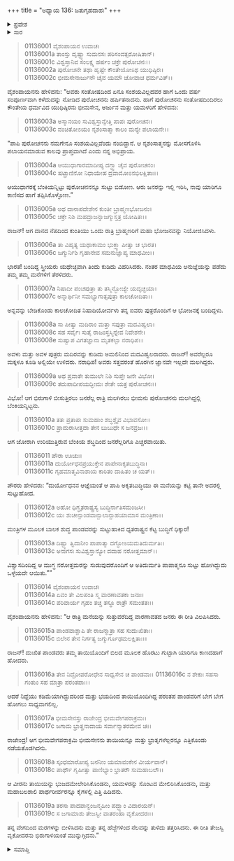+++
title = "ಅಧ್ಯಾಯ 136: ಜತುಗೃಹದಾಹಃ"
+++

<details><summary>ಪ್ರವೇಶ</summary>


।।   ಓಂ ಓಂ ನಮೋ ನಾರಾಯಣಾಯ।।   ಶ್ರೀ ವೇದವ್ಯಾಸಾಯ ನಮಃ ।।

ಶ್ರೀ ಕೃಷ್ಣದ್ವೈಪಾಯನ ವೇದವ್ಯಾಸ ವಿರಚಿತ  

**ಶ್ರೀ ಮಹಾಭಾರತ**

**ಆದಿ ಪರ್ವ**

**ಜತುಗೃಹದಾಹ ಪರ್ವ**

**ಅಧ್ಯಾಯ 136**

</details>


<details><summary>ಸಾರ</summary>

ಅರಗಿನ ಮನೆಯಲ್ಲಿ ಪುರೋಚನ ಮತ್ತು ರಾತ್ರಿ ಭೋಜನಕ್ಕಾಗಿ ತನ್ನ ಐವರು ಮಕ್ಕಳೊಂದಿಗೆ ಬಂದಿದ್ದ ನಿಷಾದಿಯು ಮಲಗಿರುವಾಗ ಭೀಮನು ಬೆಂಕಿ ಹಚ್ಚಿಸಿದುದು (1-9). ಪಾಂಡವರು ಸುಟ್ಟುಹೋದರೆಂದು ಪುರಜನರ ಹಾಹಾಕಾರ (10-14). ಸುರಂಗದಿಂದ ತಪ್ಪಿಸಿಕೊಂಡು ಭೀಮನ ಸಹಾಯದಿಂದ ಪಾಂಡವರು ಕುಂತಿಯೊಂದಿಗೆ ಪಲಾಯನಗೈದುದು (15-19).

</details>


> 01136001 ವೈಶಂಪಾಯನ ಉವಾಚ।  
01136001a ತಾಂಸ್ತು ದೃಷ್ಟ್ವಾ ಸುಮನಸಃ ಪರಿಸಂವತ್ಸರೋಷಿತಾನ್।  
01136001c ವಿಶ್ವಸ್ತಾನಿವ ಸಂಲಕ್ಷ್ಯ ಹರ್ಷಂ ಚಕ್ರೇ ಪುರೋಚನಃ।।  
01136002a ಪುರೋಚನೇ ತಥಾ ಹೃಷ್ಟೇ ಕೌಂತೇಯೋಽಥ ಯುಧಿಷ್ಠಿರಃ।  
01136002c ಭೀಮಸೇನಾರ್ಜುನೌ ಚೈವ ಯಮೌ ಚೋವಾಚ ಧರ್ಮವಿತ್।।

ವೈಶಂಪಾಯನನು ಹೇಳಿದನು: “ಅವರು ಸಂತೋಷದಿಂದ ಏನೂ ಸಂಶಯವಿಲ್ಲದವರ ಹಾಗೆ ಒಂದು ವರ್ಷ ಸಂಪೂರ್ಣವಾಗಿ ಕಳೆದುದನ್ನು ನೋಡಿದ ಪುರೋಚನನು ಹರ್ಷಿತನಾದನು. ಹಾಗೆ ಪುರೋಚನನು ಸಂತೋಷದಿಂದಿರಲು ಕೌಂತೇಯ ಧರ್ಮವಿದ ಯುಧಿಷ್ಠಿರನು ಭೀಮಸೇನ, ಅರ್ಜುನ ಮತ್ತು ಯಮಳರಿಗೆ ಹೇಳಿದನು:

> 01136003a ಅಸ್ಮಾನಯಂ ಸುವಿಶ್ವಸ್ತಾನ್ವೇತ್ತಿ ಪಾಪಃ ಪುರೋಚನಃ।   
01136003c ವಂಚಿತೋಽಯಂ ನೃಶಂಸಾತ್ಮಾ ಕಾಲಂ ಮನ್ಯೇ ಪಲಾಯನೇ।।

“ಪಾಪಿ ಪುರೋಚನನು ನಮಗೇನೂ ಸಂಶಯವಿಲ್ಲವೆಂದು ನಂಬಿದ್ದಾನೆ. ಆ ನೃಶಂಸಾತ್ಮನನ್ನು ಮೋಸಗೊಳಿಸಿ ಪಲಾಯನಮಾಡುವ ಕಾಲವು ಪ್ರಾಪ್ತವಾಗಿದೆ ಎಂದು ನನ್ನ ಅಭಿಪ್ರಾಯ.

> 01136004a ಆಯುಧಾಗಾರಮಾದೀಪ್ಯ ದಗ್ಧ್ವಾ ಚೈವ ಪುರೋಚನಂ।  
01136004c ಷಟ್ಪ್ರಾಣಿನೋ ನಿಧಾಯೇಹ ದ್ರವಾಮೋಽನಭಿಲಕ್ಷಿತಾಃ।।

ಆಯುಧಾಗರಕ್ಕೆ ಬೆಂಕಿಯನ್ನಿಟ್ಟು ಪುರೋಚನನನ್ನೂ ಸುಟ್ಟು ಬಿಡೋಣ. ಆರು ಜನರನ್ನು ಇಲ್ಲಿ ಇರಿಸಿ, ನಾವು ಯಾರಿಗೂ ಕಾಣಿಸದ ಹಾಗೆ ತಪ್ಪಿಸಿಕೊಳ್ಳೋಣ.”

> 01136005a ಅಥ ದಾನಾಪದೇಶೇನ ಕುಂತೀ ಬ್ರಾಹ್ಮಣಭೋಜನಂ।  
01136005c ಚಕ್ರೇ ನಿಶಿ ಮಹದ್ರಾಜನ್ನಾಜಗ್ಮುಸ್ತತ್ರ ಯೋಷಿತಃ।।

ರಾಜನ್! ಆಗ ದಾನದ ನೆಪದಿಂದ ಕುಂತಿಯು ಒಂದು ರಾತ್ರಿ ಬ್ರಾಹ್ಮಣರಿಗೆ ಮಹಾ ಭೋಜನವನ್ನು ನಿಯೋಜಿಸಿದಳು.

> 01136006a ತಾ ವಿಹೃತ್ಯ ಯಥಾಕಾಮಂ ಭುಕ್ತ್ವಾ ಪೀತ್ವಾ ಚ ಭಾರತ।   
01136006c ಜಗ್ಮುರ್ನಿಶಿ ಗೃಹಾನೇವ ಸಮನುಜ್ಞಾಪ್ಯ ಮಾಧವೀಂ।।

ಭಾರತ! ಬಂದಿದ್ದ ಸ್ತ್ರೀಯರು ಯಥೇಚ್ಛವಾಗಿ ತಿಂದು ಕುಡಿದು ವಿಹರಿಸಿದರು. ನಂತರ ಮಾಧವಿಯ ಅನುಜ್ಞೆಯನ್ನು ಪಡೆದು ತಮ್ಮ ತಮ್ಮ ಮನೆಗಳಿಗೆ ತೆರಳಿದರು.

> 01136007a ನಿಷಾದೀ ಪಂಚಪುತ್ರಾ ತು ತಸ್ಮಿನ್ಭೋಜ್ಯೇ ಯದೃಚ್ಛಯಾ।  
01136007c ಅನ್ನಾರ್ಥಿನೀ ಸಮಭ್ಯಾಗಾತ್ಸಪುತ್ರಾ ಕಾಲಚೋದಿತಾ।।

ಅನ್ನವನ್ನು ಬೇಡಿಕೊಂಡು ಕಾಲಚೋದಿತ ನಿಷಾದಿಯೋರ್ವಳು ತನ್ನ ಐವರು ಪುತ್ರರೊಂದಿಗೆ ಆ ಭೋಜನಕ್ಕೆ ಬಂದಿದ್ದಳು.

> 01136008a ಸಾ ಪೀತ್ವಾ ಮದಿರಾಂ ಮತ್ತಾ ಸಪುತ್ರಾ ಮದವಿಹ್ವಲಾ।  
01136008c ಸಹ ಸರ್ವೈಃ ಸುತೈ ರಾಜಂಸ್ತಸ್ಮಿನ್ನೇವ ನಿವೇಶನೇ।  
01136008e ಸುಷ್ವಾಪ ವಿಗತಜ್ಞಾನಾ ಮೃತಕಲ್ಪಾ ನರಾಧಿಪ।।

ಅವಳು ಮತ್ತು ಅವಳ ಪುತ್ರರು ಮದಿರವನ್ನು ಕುಡಿದು ಅಮಲಿನಿಂದ ಮದವಿಹ್ವಲರಾದರು. ರಾಜನ್! ಅವರೆಲ್ಲರೂ ಮಕ್ಕಳೂ ಕೂಡಿ ಅಲ್ಲಿಯೇ ಉಳಿದರು. ನರಾಧಿಪ! ಅವರು ಸತ್ತವರಂತೆ ಹೊರಗಿನ ಜ್ಞಾನವೇ ಇಲ್ಲದೇ ಮಲಗಿದ್ದರು.

> 01136009a ಅಥ ಪ್ರವಾತೇ ತುಮುಲೇ ನಿಶಿ ಸುಪ್ತೇ ಜನೇ ವಿಭೋ।  
01136009c ತದುಪಾದೀಪಯದ್ಭೀಮಃ ಶೇತೇ ಯತ್ರ ಪುರೋಚನಃ।।

ವಿಭೋ! ಆಗ ಭಿರುಗಾಳಿ ಬೀಸುತ್ತಿರಲು ಜನರೆಲ್ಲ ರಾತ್ರಿ ಮಲಗಿರಲು ಭೀಮನು ಪುರೋಚನನು ಮಲಗಿದ್ದಲ್ಲಿ ಬೆಂಕಿಯನ್ನಿಟ್ಟನು.

> 01136010a ತತಃ ಪ್ರತಾಪಃ ಸುಮಹಾಂ ಶಬ್ಧಶ್ಚೈವ ವಿಭಾವಸೋಃ।   
01136010c ಪ್ರಾದುರಾಸೀತ್ತದಾ ತೇನ ಬುಬುಧೇ ಸ ಜನವ್ರಜಃ।।

ಆಗ ಜೋರಾಗಿ ಉರಿಯುತ್ತಿರುವ ಬೆಂಕಿಯ ಶಬ್ಧದಿಂದ ಜನರೆಲ್ಲರಿಗೂ ಎಚ್ಚರವಾಯಿತು.

> 01136011 ಪೌರಾ ಊಚುಃ।  
01136011a ದುರ್ಯೋಧನಪ್ರಯುಕ್ತೇನ ಪಾಪೇನಾಕೃತಬುದ್ಧಿನಾ।  
01136011c ಗೃಹಮಾತ್ಮವಿನಾಶಾಯ ಕಾರಿತಂ ದಾಹಿತಂ ಚ ಯತ್।।

ಪೌರರು ಹೇಳಿದರು: “ದುರ್ಯೋಧನನ ಆಜ್ಞೆಯಂತೆ ಆ ಪಾಪಿ ಅಕೃತಬುದ್ಧಿಯು ಈ ಮನೆಯನ್ನು ಕಟ್ಟಿ ತಾನೇ ಅದರಲ್ಲಿ ಸುಟ್ಟುಹೋದ.

> 01136012a ಅಹೋ ಧಿಗ್ಧೃತರಾಷ್ಟ್ರಸ್ಯ ಬುದ್ಧಿರ್ನಾತಿಸಮಂಜಸೀ।  
01136012c ಯಃ ಶುಚೀನ್ಪಾಂಡವಾನ್ಬಾಲಾನ್ದಾಹಯಾಮಾಸ ಮಂತ್ರಿಣಾ।।

ಮಂತ್ರಿಗಳ ಮೂಲಕ ಬಾಲಕ ಶುದ್ಧ ಪಾಂಡವರನ್ನು ಸುಟ್ಟುಹಾಕಿದ ಧೃತರಾಷ್ಟ್ರನ ಕೆಟ್ಟ ಬುದ್ಧಿಗೆ ಧಿಕ್ಕಾರ!

> 01136013a ದಿಷ್ಟ್ಯಾ ತ್ವಿದಾನೀಂ ಪಾಪಾತ್ಮಾ ದಗ್ಧೋಽಯಮತಿದುರ್ಮತಿಃ।  
01136013c ಅನಾಗಸಃ ಸುವಿಶ್ವಸ್ತಾನ್ಯೋ ದದಾಹ ನರೋತ್ತಮಾನ್।।

ವಿಶ್ವಾಸದಿಂದಿದ್ದ ಆ ಮುಗ್ಧ ನರೋತ್ತಮರನ್ನು ಸುಡುವುದರೊಂದಿಗೆ ಆ ಅತಿದುರ್ಮತಿ ಪಾಪಾತ್ಮನೂ ಸುಟ್ಟು ಹೋಗಿದ್ದುದು ಒಳ್ಳೆಯದೇ ಆಯಿತು.””

> 01136014 ವೈಶಂಪಾಯನ ಉವಾಚ।  
01136014a ಏವಂ ತೇ ವಿಲಪಂತಿ ಸ್ಮ ವಾರಣಾವತಕಾ ಜನಾಃ।  
01136014c ಪರಿವಾರ್ಯ ಗೃಹಂ ತಚ್ಚ ತಸ್ಥೂ ರಾತ್ರೌ ಸಮಂತತಃ।।

ವೈಶಂಪಾಯನನು ಹೇಳಿದನು: “ಆ ರಾತ್ರಿ ಮನೆಯನ್ನು ಸುತ್ತುವರೆದಿದ್ದ ವಾರಣಾವತದ ಜನರು ಈ ರೀತಿ ವಿಲಪಿಸಿದರು.

> 01136015a ಪಾಂಡವಾಶ್ಚಾಪಿ ತೇ ರಾಜನ್ಮಾತ್ರಾ ಸಹ ಸುದುಃಖಿತಾಃ।  
01136015c ಬಿಲೇನ ತೇನ ನಿರ್ಗತ್ಯ ಜಗ್ಮುರ್ಗೂಢಮಲಕ್ಷಿತಾಃ।।

ರಾಜನ್! ದುಃಖಿತ ಪಾಂಡವರು ತಮ್ಮ ತಾಯಿಯೊಂದಿಗೆ ಬಿಲದ ಮೂಲಕ ಹೊರಟು ಗುಟ್ಟಾಗಿ ಯಾರಿಗೂ ಕಾಣದಹಾಗೆ ಹೋದರು.

>01136016a ತೇನ ನಿದ್ರೋಪರೋಧೇನ ಸಾಧ್ವಸೇನ ಚ ಪಾಂಡವಾಃ।
01136016c ನ ಶೇಕುಃ ಸಹಸಾ ಗಂತುಂ ಸಹ ಮಾತ್ರಾ ಪರಂತಪಾಃ।।

ಆದರೆ ನಿದ್ದೆಯು ಕಡಿಮೆಯಾಗಿದ್ದುದರಿಂದ ಮತ್ತು ಭಯದಿಂದ ತಾಯಿಯೊಂದಿಗಿದ್ದ ಪರಂತಪ ಪಾಂಡವರಿಗೆ ಬೇಗ ಬೇಗ ಹೋಗಲು ಸಾಧ್ಯವಾಗಲಿಲ್ಲ.

> 01136017a ಭೀಮಸೇನಸ್ತು ರಾಜೇಂದ್ರ ಭೀಮವೇಗಪರಾಕ್ರಮಃ।   
01136017c ಜಗಾಮ ಭ್ರಾತೄನಾದಾಯ ಸರ್ವಾನ್ಮಾತರಮೇವ ಚ।।

ರಾಜೇಂದ್ರ! ಆಗ ಭೀಮವೇಗಪರಾಕ್ರಮಿ ಭೀಮಸೇನನು ತಾಯಿಯನ್ನೂ ಮತ್ತು ಭ್ರಾತೃಗಳೆಲ್ಲರನ್ನೂ ಎತ್ತಿಕೊಂಡು ನಡೆಯತೊಡಗಿದನು.

> 01136018a ಸ್ಕಂಧಮಾರೋಪ್ಯ ಜನನೀಂ ಯಮಾವಂಕೇನ ವೀರ್ಯವಾನ್।  
01136018c ಪಾರ್ಥೌ ಗೃಹೀತ್ವಾ ಪಾಣಿಭ್ಯಾಂ ಭ್ರಾತರೌ ಸುಮಹಾಬಲೌ।।

ಆ ವೀರನು ತಾಯಿಯನ್ನು ಭುಜದಮೇಲೇರಿಸಿಕೊಂಡನು, ಯಮಳರನ್ನು ಸೊಂಟದ ಮೇಲಿರಿಸಿಕೊಂಡನು, ಮತ್ತು ಮಹಾಬಲಶಾಲಿ ಪಾರ್ಥರೀರ್ವರನ್ನೂ ಕೈಗಳಲ್ಲಿ ಎತ್ತಿ ಹಿಡಿದನು.

> 01136019a ತರಸಾ ಪಾದಪಾನ್ಭಂಜನ್ಮಹೀಂ ಪದ್ಭ್ಯಾಂ ವಿದಾರಯನ್।  
01136019c ಸ ಜಗಾಮಾಶು ತೇಜಸ್ವೀ ವಾತರಂಹಾ ವೃಕೋದರಃ।।

ತನ್ನ ವೇಗದಿಂದ ಮರಗಳನ್ನು ಬೀಳಿಸಿದನು ಮತ್ತು ತನ್ನ ಹೆಜ್ಜೆಗಳಿಂದ ನೆಲವನ್ನು ತುಳಿದು ತತ್ತರಿಸಿದನು. ಈ ರೀತಿ ತೇಜಸ್ವಿ ವೃಕೋದರನು ಭಿರುಗಾಳಿಯಂತೆ ಮುನ್ನುಗ್ಗಿದನು.”




<details><summary>ಸಮಾಪ್ತಿ</summary>

ಇತಿ ಶ್ರೀ ಮಹಾಭಾರತೇ ಆದಿಪರ್ವಣಿ ಜತುಗೃಹದಾಹಪರ್ವಣಿ ಜತುಗೃಹದಾಹೇ ಷಟ್‌ತ್ರಿಂಶದಧಿಕಶತತಮೋಽಧ್ಯಾಯಃ।।  
ಇದು ಶ್ರೀ ಮಹಾಭಾರತದಲ್ಲಿ ಆದಿಪರ್ವದಲ್ಲಿ ಜತುಗೃಹದಾಹ ಪರ್ವದಲ್ಲಿ ಜತುಗೃಹದಾಹ ಎನ್ನುವ ನೂರಾಮೂವತ್ತಾರನೆಯ ಅಧ್ಯಾಯವು.



</details>

